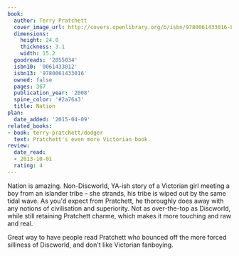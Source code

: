 ```yaml
---
book:
  author: Terry Pratchett
  cover_image_url: http://covers.openlibrary.org/b/isbn/9780061433016-L.jpg
  dimensions:
    height: 24.0
    thickness: 3.1
    width: 15.2
  goodreads: '2855034'
  isbn10: '0061433012'
  isbn13: '9780061433016'
  owned: false
  pages: 367
  publication_year: '2008'
  spine_color: '#2a76a3'
  title: Nation
plan:
  date_added: '2015-04-09'
related_books:
- book: terry-pratchett/dodger
  text: Pratchett's even more Victorian book.
review:
  date_read:
  - 2013-10-01
  rating: 4
---
```


Nation is amazing. Non-Discworld, YA-ish story of a Victorian girl meeting a boy from an islander tribe – she strands,
his tribe is wiped out by the same tidal wave. As you'd expect from Pratchett, he thoroughly does away with any notions
of civilisation and superiority. Not as over-the-top as Discworld, while still retaining Pratchett charme, which makes
it more touching and raw and real.

Great way to have people read Pratchett who bounced off the more forced silliness of Discworld, and don't like Victorian
fanboying.
